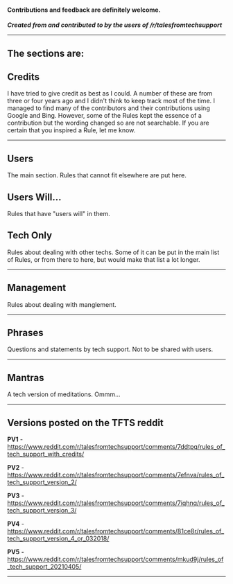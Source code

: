 #### Contributions and feedback are definitely welcome.

***Created from and contributed to by the users of /r/talesfromtechsupport***
***
## The sections are: 

## Credits
I have tried to give credit as best as I could. A number of these are from three or four years ago and I didn't think to keep track most of the time. I managed to find many of the contributors and their contributions using Google and Bing. However, some of the Rules kept the essence of a contribution but the wording changed so are not searchable. If you are certain that you inspired a Rule, let me know.
***
## Users
The main section.  Rules that cannot fit elsewhere are put here.

## Users Will...

Rules that have "users will" in them.

## Tech Only 

Rules about dealing with other techs. Some of it can be put in the main list of Rules, or from there to here, but would make that list a lot longer.
***
## Management

Rules about dealing with manglement.
***
## Phrases 
Questions and statements by tech support. Not to be shared with users.
***
## Mantras
A tech version of meditations. Ommm...
***
## Versions posted on the TFTS reddit

**PV1** - https://www.reddit.com/r/talesfromtechsupport/comments/7ddtpq/rules_of_tech_support_with_credits/

**PV2** - https://www.reddit.com/r/talesfromtechsupport/comments/7efnva/rules_of_tech_support_version_2/

**PV3** - https://www.reddit.com/r/talesfromtechsupport/comments/7iqhnq/rules_of_tech_support_version_3/

**PV4** - https://www.reddit.com/r/talesfromtechsupport/comments/81ce8r/rules_of_tech_support_version_4_or_032018/

**PV5** - https://www.reddit.com/r/talesfromtechsupport/comments/mkud9j/rules_of_tech_support_20210405/
*****
